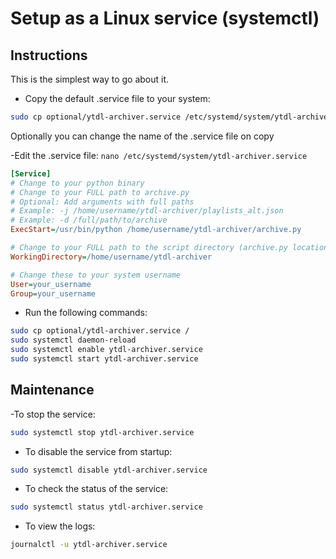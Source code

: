 # Setup as a Linux service (systemctl)

## Instructions
This is the simplest way to go about it.

- Copy the default .service file to your system:
```bash
sudo cp optional/ytdl-archiver.service /etc/systemd/system/ytdl-archiver.service
```
Optionally you can change the name of the .service file on copy

-Edit the .service file:
`nano /etc/systemd/system/ytdl-archiver.service`

```ini
[Service]
# Change to your python binary
# Change to your FULL path to archive.py
# Optional: Add arguments with full paths
# Example: -j /home/username/ytdl-archiver/playlists_alt.json 
# Example: -d /full/path/to/archive
ExecStart=/usr/bin/python /home/username/ytdl-archiver/archive.py

# Change to your FULL path to the script directory (archive.py location)
WorkingDirectory=/home/username/ytdl-archiver

# Change these to your system username
User=your_username
Group=your_username
```

- Run the following commands:
```bash
sudo cp optional/ytdl-archiver.service /
sudo systemctl daemon-reload
sudo systemctl enable ytdl-archiver.service
sudo systemctl start ytdl-archiver.service
```
## Maintenance
-To stop the service:
```bash 
sudo systemctl stop ytdl-archiver.service
```

- To disable the service from startup:
```bash
sudo systemctl disable ytdl-archiver.service
```

- To check the status of the service:
```bash
sudo systemctl status ytdl-archiver.service
```

- To view the logs:
```bash
journalctl -u ytdl-archiver.service
```
